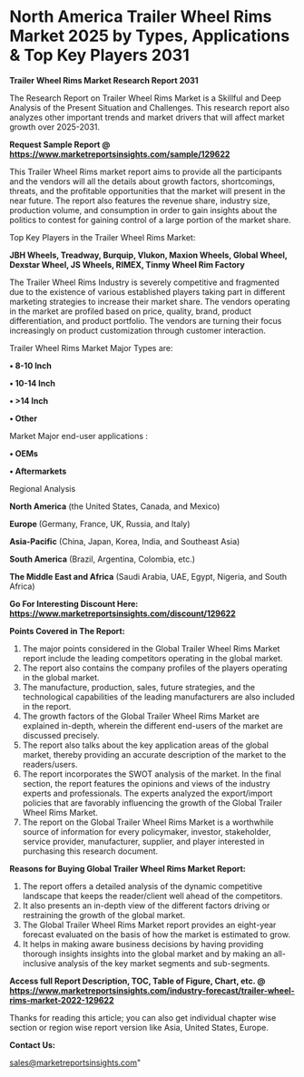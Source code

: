 # North America Trailer Wheel Rims Market 2025 by Types, Applications & Top Key Players 2031

<strong>Trailer Wheel Rims Market Research Report 2031</strong>

The Research Report on Trailer Wheel Rims Market is a Skillful and Deep Analysis of the Present Situation and Challenges. This research report also analyzes other important trends and market drivers that will affect market growth over 2025-2031.

<strong>Request Sample Report @ <a href=https://www.marketreportsinsights.com/sample/129622>https://www.marketreportsinsights.com/sample/129622</a></strong>

This Trailer Wheel Rims market report aims to provide all the participants and the vendors will all the details about growth factors, shortcomings, threats, and the profitable opportunities that the market will present in the near future. The report also features the revenue share, industry size, production volume, and consumption in order to gain insights about the politics to contest for gaining control of a large portion of the market share.

Top Key Players in the Trailer Wheel Rims Market:

<strong>JBH Wheels, Treadway, Burquip, Vlukon, Maxion Wheels, Global Wheel, Dexstar Wheel, JS Wheels, RIMEX, Tinmy Wheel Rim Factory</strong>

The Trailer Wheel Rims Industry is severely competitive and fragmented due to the existence of various established players taking part in different marketing strategies to increase their market share. The vendors operating in the market are profiled based on price, quality, brand, product differentiation, and product portfolio. The vendors are turning their focus increasingly on product customization through customer interaction.

Trailer Wheel Rims Market Major Types are:

<strong>• 8-10 Inch

• 10-14 Inch

• >14 Inch

• Other</strong>

Market Major end-user applications :

<strong>• OEMs

• Aftermarkets</strong>

Regional Analysis

</u><strong><b>North America</b></strong> (the United States, Canada, and Mexico)

<strong><b>Europe </b></strong>(Germany, France, UK, Russia, and Italy)

<strong><b>Asia-Pacific</b></strong> (China, Japan, Korea, India, and Southeast Asia)

<strong><b>South America</b></strong> (Brazil, Argentina, Colombia, etc.)

<strong><b>The Middle East and Africa</b></strong> (Saudi Arabia, UAE, Egypt, Nigeria, and South Africa)

<strong>Go For Interesting Discount Here: <a href=https://www.marketreportsinsights.com/discount/129622>https://www.marketreportsinsights.com/discount/129622</a></strong>

<strong>Points Covered in The Report:</strong>
<ol>
  <li>The major points considered in the Global Trailer Wheel Rims Market report include the leading competitors operating in the global market.</li>
  <li>The report also contains the company profiles of the players operating in the global market.</li>
  <li>The manufacture, production, sales, future strategies, and the technological capabilities of the leading manufacturers are also included in the report.</li>
  <li>The growth factors of the Global Trailer Wheel Rims Market are explained in-depth, wherein the different end-users of the market are discussed precisely.</li>
  <li>The report also talks about the key application areas of the global market, thereby providing an accurate description of the market to the readers/users.</li>
  <li>The report incorporates the SWOT analysis of the market. In the final section, the report features the opinions and views of the industry experts and professionals. The experts analyzed the export/import policies that are favorably influencing the growth of the Global Trailer Wheel Rims Market.</li>
  <li>The report on the Global Trailer Wheel Rims Market is a worthwhile source of information for every policymaker, investor, stakeholder, service provider, manufacturer, supplier, and player interested in purchasing this research document.</li>
</ol>
<strong>Reasons for Buying Global Trailer Wheel Rims Market Report:</strong>

<ol>
  <li>The report offers a detailed analysis of the dynamic competitive landscape that keeps the reader/client well ahead of the competitors.</li>
  <li>It also presents an in-depth view of the different factors driving or restraining the growth of the global market.</li>
  <li>The Global Trailer Wheel Rims Market report provides an eight-year forecast evaluated on the basis of how the market is estimated to grow.</li>
  <li>It helps in making aware business decisions by having providing thorough insights insights into the global market and by making an all-inclusive analysis of the key market segments and sub-segments.</li>
</ol>
<strong>Access full Report Description, TOC, Table of Figure, Chart, etc. @ <a href=https://www.marketreportsinsights.com/industry-forecast/trailer-wheel-rims-market-2022-129622>https://www.marketreportsinsights.com/industry-forecast/trailer-wheel-rims-market-2022-129622</a></strong>


Thanks for reading this article; you can also get individual chapter wise section or region wise report version like Asia, United States, Europe.

<strong>Contact Us:</strong>

sales@marketreportsinsights.com"
